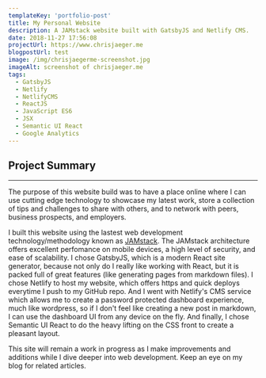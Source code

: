 ```yaml
---
templateKey: 'portfolio-post'
title: My Personal Website
description: A JAMstack website built with GatsbyJS and Netlify CMS.
date: 2018-11-27 17:56:08
projectUrl: https://www.chrisjaeger.me
blogpostUrl: test
image: /img/chrisjaegerme-screenshot.jpg
imageAlt: screenshot of chrisjaeger.me
tags:
  - GatsbyJS
  - Netlify
  - NetlifyCMS
  - ReactJS
  - JavaScript ES6
  - JSX
  - Semantic UI React
  - Google Analytics
---
```


## Project Summary
-----

The purpose of this website build was to have a place online where I can use cutting edge technology to showcase my latest work, store a collection of tips and challenges to share with others, and to network with peers, business prospects, and employers.

I built this website using the lastest web development technology/methodology known as [JAMstack](https://jamstack.org). The JAMstack architecture offers excellent perfomance on mobile devices, a high level of security, and ease of scalability. I chose GatsbyJS, which is a modern React site generator, because not only do I really like working with React, but it is packed full of great features (like generating pages from markdown files). I chose Netlify to host my website, which offers https and quick deploys everytime I push to my GitHub repo. And I went with Netlify's CMS service which allows me to create a password protected dashboard experience, much like wordpress, so if I don't feel like creating a new post in markdown, I can use the dashboard UI from any device on the fly. And finally, I chose Semantic UI React to do the heavy lifting on the CSS front to create a pleasant layout.

This site will remain a work in progress as I make improvements and additions while I dive deeper into web development. Keep an eye on my blog for related articles.